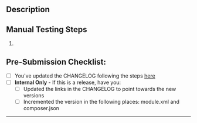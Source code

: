 ## Description
<!-- What does this PR do? Is it a bug fix, new feature, refactor, or something else -->


## Manual Testing Steps

<!--
Describe how we can recreate and test your change
-->

1.

## Pre-Submission Checklist:

- [ ] You've updated the CHANGELOG following the steps [here](https://github.com/klaviyo/magento2-klaviyo#making-updates)
- [ ] **Internal Only** - If this is a release, have you:
  - [ ] Updated the links in the CHANGELOG to point towards the new versions
  - [ ] Incremented the version in the following places: module.xml and composer.json

______________________________________________________________________

<!--
Always Write Something™️... even in PR descriptions. It's rubber-duck-debugging for you and
it's a courtesy for your fellow engineers.
-->
